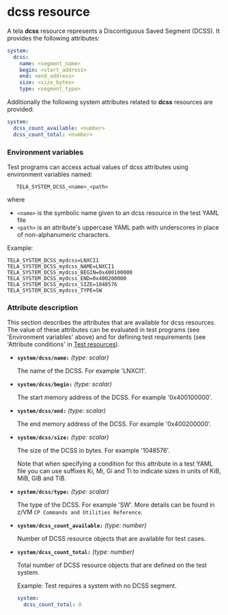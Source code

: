 dcss resource
=============

A tela **dcss** resource represents a Discontiguous Saved Segment (DCSS).
It provides the following attributes:

```YAML
system:
  dcss:
    name: <segment_name>
    begin: <start_address>
    end: <end_address>
    size: <size_bytes>
    type: <segment_type>
```
Additionally the following system attributes related to **dcss** resources
are provided:
```YAML
system:
  dcss_count_available: <number>
  dcss_count_total: <number>
```

### Environment variables

Test programs can access actual values of dcss attributes using environment
variables named:

```
   TELA_SYSTEM_DCSS_<name>_<path>
```

where

  - `<name>` is the symbolic name given to an dcss resource in the test YAML
    file
  - `<path>` is an attribute's uppercase YAML path with underscores in place of
    non-alphanumeric characters.

Example:

```
TELA_SYSTEM_DCSS_mydcss=LNXCI1
TELA_SYSTEM_DCSS_mydcss_NAME=LNXCI1
TELA_SYSTEM_DCSS_mydcss_BEGIN=0x400100000
TELA_SYSTEM_DCSS_mydcss_END=0x400200000
TELA_SYSTEM_DCSS_mydcss_SIZE=1048576
TELA_SYSTEM_DCSS_mydcss_TYPE=SW
```

### Attribute description

This section describes the attributes that are available for dcss resources.
The value of these attributes can be evaluated in test programs
(see 'Environment variables' above) and for defining test requirements
(see 'Attribute conditions' in [Test resources](../resources.md)).


  - **`system/dcss/name:`**  *(type: scalar)*

    The name of the DCSS. For example 'LNXCI1'.

  - **`system/dcss/begin:`**  *(type: scalar)*

    The start memory address of the DCSS. For example '0x400100000'.

  - **`system/dcss/end:`**  *(type: scalar)*

    The end memory address of the DCSS. For example '0x400200000'.

  - **`system/dcss/size:`**  *(type: scalar)*

    The size of the DCSS in bytes. For example '1048576'.

    Note that when specifying a condition for this attribute in a test YAML
    file you can use suffixes Ki, Mi, Gi and Ti to indicate sizes in units of
    KiB, MiB, GiB and TiB.

  - **`system/dcss/type:`**  *(type: scalar)*

    The type of the DCSS. For example 'SW'.
    More details can be found in z/VM `CP Commands and Utilities Reference`.

  - **`system/dcss_count_available:`** *(type: number)*

    Number of DCSS resource objects that are available for test cases.

  - **`system/dcss_count_total:`** *(type: number)*

    Total number of DCSS resource objects that are defined on the
    test system.

    Example: Test requires a system with no DCSS segment.

    ```YAML
    system:
      dcss_count_total: 0
    ```
